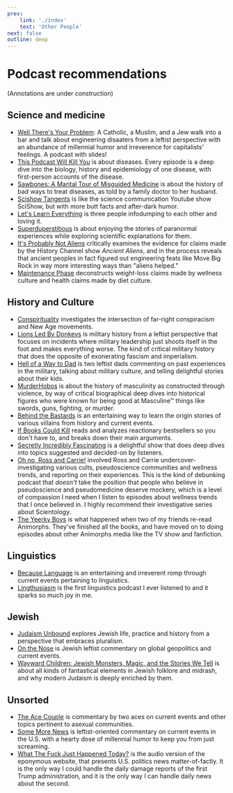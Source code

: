 ```yaml
---
prev:
    link: './index'
    text: 'Other People'
next: false
outline: deep
---
```


# Podcast recommendations
(Annotations are under construction)

## Science and medicine
* <a href="https://www.youtube.com/@welltheresyourproblempodca1465">Well There's Your Problem</a>: A Catholic, a Muslim, and a Jew walk into a bar and talk about engineering disaaters from a leftist perspective with an abundance of millennial humor and irreverence for capitalists' feelings. A podcast with slides!
* <a href="https://thispodcastwillkillyou.com/">This Podcast Will Kill You</a> is about diseases. Every episode is a deep dive into the biology, history and epidemiology of one disease, with first-person accounts of the disease.
* <a href="https://maximumfun.org/podcasts/sawbones/">Sawbones: A Marital Tour of Misguided Medicine</a> is about the history of bad ways to treat diseases, as told by a family doctor to her husband.
* <a href="https://complexly.com/shows/scishow-tangents/">Scishow Tangents</a> is like the science communication Youtube show SciShow, but with more butt facts and after-dark humor.
* <a href="https://maximumfun.org/podcasts/lets-learn-everything/">Let's Learn Everything</a> is three people infodumping to each other and loving it.
* <a href="https://www.superduperstitious.com/">Superduperstitious</a> is about enjoying the stories of paranormal experiences while exploring scientific explanations for them.
* <a href="https://probsnotaliens.com">It's Probably Not Aliens</a> critically examines the evidence for claims made by the History Channel show <i>Ancient Aliens</i>, and in the process reveals that ancient peoples in fact figured out engineering feats like Move Big Rock in way more interesting ways than "aliens helped."
* <a href="https://www.maintenancephase.com/">Maintenance Phase</a> deconstructs weight-loss claims made by wellness culture and health claims made by diet culture.

## History and Culture
* <a href="https://www.conspirituality.net/">Conspirituality</a> investigates the intersection of far-right conspiracism and New Age movements.
* <a href="https://www.youtube.com/@lionsledbydonkeyspodcast7424">Lions Led By Donkeys</a> is military history from a leftist perspective that focuses on incidents where military leadership just shoots itself in the foot and makes everything worse. The kind of critical military history that does the opposite of exonerating fascism and imperialism.
* <a href="https://www.patreon.com/Hellofawaytodie">Hell of a Way to Dad</a> is two leftist dads commenting on past experiences in the military, talking about military culture, and telling delightful stories about their kids.
* <a href="https://linktr.ee/murderhobos">MurderHobos</a> is about the history of masculinity as constructed through violence, by way of critical biographical deep dives into historical figures who were known for being good at Masculine™ things like swords, guns, fighting, or murder.
* <a href="https://www.iheart.com/podcast/105-behind-the-bastards-29236323/">Behind the Bastards</a> is an entertaining way to learn the origin stories of various villains from history and current events.
* <a href="https://www.buzzsprout.com/2040953/about">If Books Could Kill</a> reads and analyzes reactionary bestsellers so you don't have to, and breaks down their main arguments.
* <a href="https://sifpod.fun">Secretly Incredibly Fascinating</a> is a delightful show that does deep dives into topics suggested and decided-on by listeners.
* <a href="https://maximumfun.org/podcasts/oh-no-ross-and-carrie/">Oh no, Ross and Carrie!</a> involved Ross and Carrie undercover-investigating various cults, pseudoscience communities and wellness trends, and reporting on their experiences. This is the kind of debunking podcast that *doesn't* take the position that people who believe in pseudoscience and pseudomedicine deserve mockery, which is a level of compassion I need when I listen to episodes about wellness trends that I once believed in. I highly recommend their investigative series about Scientology.
* <a href="https://www.patreon.com/TheYeerkyBoys?utm_campaign=creatorshare_fan">The Yeerky Boys</a> is what happened when two of my friends re-read Animorphs. They've finished all the books, and have moved on to doing episodes about other Animorphs media like the TV show and fanfiction.

## Linguistics
* <a href="https://becauselanguage.com/">Because Language</a> is an entertaining and irreverent romp through current events pertaining to linguistics.
* <a href="https://lingthusiasm.com/">Lingthusiasm</a> is the first linguistics podcast I ever listened to and it sparks so much joy in me.

## Jewish
* <a href="https://www.judaismunbound.com/podcast">Judaism Unbound</a> explores Jewish life, practice and history from a perspective that embraces pluralism.
* <a href="https://jewishcurrents.org/on-the-nose">On the Nose</a> is Jewish leftist commentary on global geopolitics and current events.
* <a href="https://waywardchildren.buzzsprout.com/2208422/about">Wayward Children: Jewish Monsters, Magic, and the Stories We Tell</a> is about all kinds of fantastical elements in Jewish folklore and midrash, and why modern Judaism is deeply enriched by them.


## Unsorted
* <a href="https://theacecouple.com/">The Ace Couple</a> is commentary by two aces on current events and other topics pertinent to asexual communities.
* <a href="https://www.patreon.com/SomeMoreNews">Some More News</a> is leftist-oriented commentary on current events in the U.S. with a hearty dose of millennial humor to keep you from just screaming.
* <a href="https://whatthefuckjusthappenedtoday.com/podcasts/">What The Fuck Just Happened Today?</a> is the audio version of the eponymous website, that presents U.S. politics news matter-of-factly. It is the only way I could handle the daily damage reports of the first Trump administration, and it is the only way I can handle daily news about the second.
